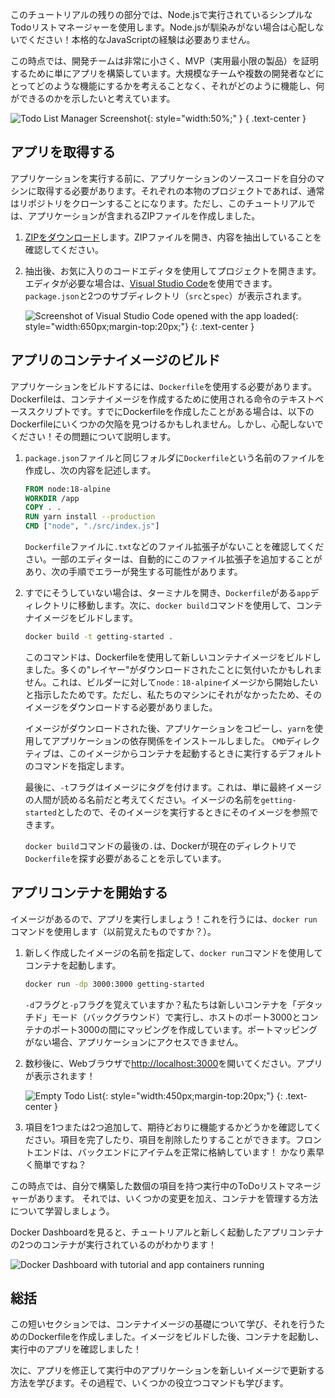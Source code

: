 このチュートリアルの残りの部分では、Node.jsで実行されているシンプルなTodoリストマネージャーを使用します。Node.jsが馴染みがない場合は心配しないでください！本格的なJavaScriptの経験は必要ありません。

この時点では、開発チームは非常に小さく、MVP（実用最小限の製品）を証明するために単にアプリを構築しています。大規模なチームや複数の開発者などにとってどのような機能にするかを考えることなく、それがどのように機能し、何ができるのかを示したいと考えています。

![Todo List Manager Screenshot](todo-list-sample.png){: style="width:50%;" }
{ .text-center }

## アプリを取得する

アプリケーションを実行する前に、アプリケーションのソースコードを自分のマシンに取得する必要があります。それぞれの本物のプロジェクトであれば、通常はリポジトリをクローンすることになります。ただし、このチュートリアルでは、アプリケーションが含まれるZIPファイルを作成しました。

1. [ZIPをダウンロード](/assets/app.zip)します。ZIPファイルを開き、内容を抽出していることを確認してください。

1. 抽出後、お気に入りのコードエディタを使用してプロジェクトを開きます。エディタが必要な場合は、[Visual Studio Code](https://code.visualstudio.com/)を使用できます。 `package.json`と2つのサブディレクトリ（`src`と`spec`）が表示されます。

    ![Screenshot of Visual Studio Code opened with the app loaded](ide-screenshot.png){: style="width:650px;margin-top:20px;"}
    {: .text-center }

## アプリのコンテナイメージのビルド

アプリケーションをビルドするには、`Dockerfile`を使用する必要があります。 Dockerfileは、コンテナイメージを作成するために使用される命令のテキストベーススクリプトです。すでにDockerfileを作成したことがある場合は、以下のDockerfileにいくつかの欠陥を見つけるかもしれません。しかし、心配しないでください！その問題について説明します。

1. `package.json`ファイルと同じフォルダに`Dockerfile`という名前のファイルを作成し、次の内容を記述します。

     ```dockerfile
     FROM node:18-alpine
     WORKDIR /app
     COPY . .
     RUN yarn install --production
     CMD ["node", "./src/index.js"]
     ```
     
     `Dockerfile`ファイルに`.txt`などのファイル拡張子がないことを確認してください。一部のエディターは、自動的にこのファイル拡張子を追加することがあり、次の手順でエラーが発生する可能性があります。

1. すでにそうしていない場合は、ターミナルを開き、`Dockerfile`がある`app`ディレクトリに移動します。次に、`docker build`コマンドを使用して、コンテナイメージをビルドします。

     ```bash
     docker build -t getting-started .
     ```

     このコマンドは、Dockerfileを使用して新しいコンテナイメージをビルドしました。多くの"レイヤー"がダウンロードされたことに気付いたかもしれません。これは、ビルダーに対して`node：18-alpine`イメージから開始したいと指示したためです。ただし、私たちのマシンにそれがなかったため、そのイメージをダウンロードする必要がありました。

     イメージがダウンロードされた後、アプリケーションをコピーし、`yarn`を使用してアプリケーションの依存関係をインストールしました。 `CMD`ディレクティブは、このイメージからコンテナを起動するときに実行するデフォルトのコマンドを指定します。

     最後に、`-t`フラグはイメージにタグを付けます。これは、単に最終イメージの人間が読める名前だと考えてください。イメージの名前を`getting-started`としたので、そのイメージを実行するときにそのイメージを参照できます。

     `docker build`コマンドの最後の`.`は、Dockerが現在のディレクトリで`Dockerfile`を探す必要があることを示しています。

## アプリコンテナを開始する

イメージがあるので、アプリを実行しましょう！これを行うには、`docker run`コマンドを使用します（以前覚えたものですか？）。

1. 新しく作成したイメージの名前を指定して、`docker run`コマンドを使用してコンテナを起動します。

     ```bash
     docker run -dp 3000:3000 getting-started
     ```

     `-d`フラグと`-p`フラグを覚えていますか？私たちは新しいコンテナを「デタッチド」モード（バックグラウンド）で実行し、ホストのポート3000とコンテナのポート3000の間にマッピングを作成しています。ポートマッピングがない場合、アプリケーションにアクセスできません。

1. 数秒後に、Webブラウザで[http://localhost:3000](http://localhost:3000)を開いてください。アプリが表示されます！

     ![Empty Todo List](todo-list-empty.png){: style="width:450px;margin-top:20px;"}
     {: .text-center }

1. 項目を1つまたは2つ追加して、期待どおりに機能するかどうかを確認してください。項目を完了したり、項目を削除したりすることができます。フロントエンドは、バックエンドにアイテムを正常に格納しています！
   かなり素早く簡単ですね？

この時点では、自分で構築した数個の項目を持つ実行中のToDoリストマネージャーがあります。
それでは、いくつかの変更を加え、コンテナを管理する方法について学習しましょう。

Docker Dashboardを見ると、チュートリアルと新しく起動したアプリコンテナの2つのコンテナが実行されているのがわかります！

![Docker Dashboard with tutorial and app containers running](dashboard-two-containers.png)

## 総括

この短いセクションでは、コンテナイメージの基礎について学び、それを行うためのDockerfileを作成しました。イメージをビルドした後、コンテナを起動し、実行中のアプリを確認しました！

次に、アプリを修正して実行中のアプリケーションを新しいイメージで更新する方法を学びます。その過程で、いくつかの役立つコマンドも学びます。
